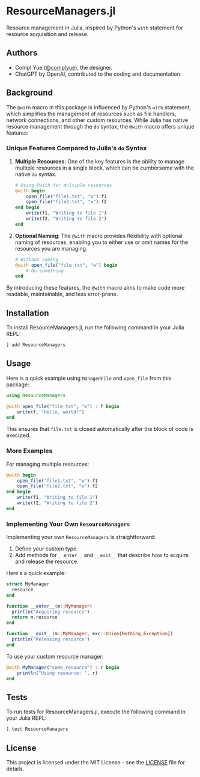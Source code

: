 # ResourceManagers.jl

Resource management in Julia, inspired by Python's `with` statement for resource acquisition and release.

## Authors

- Compl Yue ([@complyue](https://github.com/complyue)), the designer.
- ChatGPT by OpenAI, contributed to the coding and documentation.

## Background

The `@with` macro in this package is influenced by Python's `with` statement, which simplifies the management of resources such as file handlers, network connections, and other custom resources. While Julia has native resource management through the `do` syntax, the `@with` macro offers unique features:

### Unique Features Compared to Julia's `do` Syntax

1. **Multiple Resources**: One of the key features is the ability to manage multiple resources in a single block, which can be cumbersome with the native `do` syntax.

   ```julia
   # Using @with for multiple resources
   @with begin
       open_file("file1.txt", "w"):f1
       open_file("file2.txt", "w"):f2
   end begin
       write(f1, "Writing to file 1")
       write(f2, "Writing to file 2")
   end
   ```

2. **Optional Naming**: The `@with` macro provides flexibility with optional naming of resources, enabling you to either use or omit names for the resources you are managing.

   ```julia
   # Without naming
   @with open_file("file.txt", "w") begin
       # Do something
   end
   ```

By introducing these features, the `@with` macro aims to make code more readable, maintainable, and less error-prone.

## Installation

To install ResourceManagers.jl, run the following command in your Julia REPL:

```julia
] add ResourceManagers
```

## Usage

Here is a quick example using `ManagedFile` and `open_file` from this package:

```julia
using ResourceManagers

@with open_file("file.txt", "w") : f begin
    write(f, "Hello, world!")
end
```

This ensures that `file.txt` is closed automatically after the block of code is executed.

### More Examples

For managing multiple resources:

```julia
@with begin
    open_file("file1.txt", "w"):f1
    open_file("file2.txt", "w"):f2
end begin
    write(f1, "Writing to file 1")
    write(f2, "Writing to file 2")
end
```

### Implementing Your Own `ResourceManagers`

Implementing your own `ResourceManagers` is straightforward:

1. Define your custom type.
2. Add methods for `__enter__` and `__exit__` that describe how to acquire and release the resource.

Here's a quick example:

```julia
struct MyManager
  resource
end

function __enter__(m::MyManager)
  println("Acquiring resource")
  return m.resource
end

function __exit__(m::MyManager, exc::Union{Nothing,Exception})
  println("Releasing resource")
end
```

To use your custom resource manager:

```julia
@with MyManager("some_resource") : r begin
    println("Using resource: ", r)
end
```

## Tests

To run tests for ResourceManagers.jl, execute the following command in your Julia REPL:

```julia
] test ResourceManagers
```

## License

This project is licensed under the MIT License - see the [LICENSE](LICENSE) file for details.
